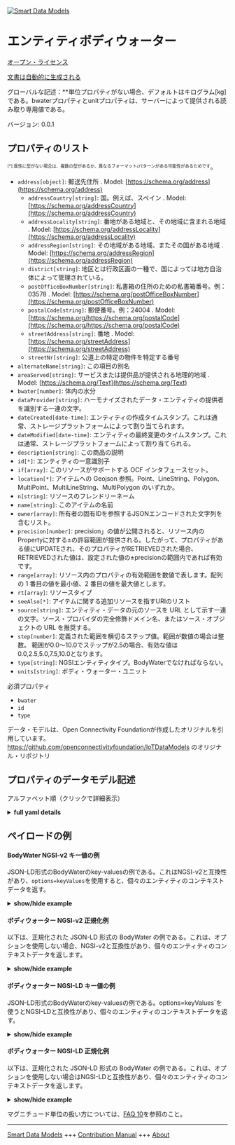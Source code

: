 <!-- 10-Header -->    
[![Smart Data Models](https://smartdatamodels.org/wp-content/uploads/2022/01/SmartDataModels_logo.png "Logo")](https://smartdatamodels.org)    
エンティティボディウォーター    
==============<!-- /10-Header -->    
<!-- 15-License -->    
[オープン・ライセンス](https://github.com/smart-data-models//dataModel.OCF/blob/master/BodyWater/LICENSE.md)    
[文書は自動的に生成される](https://docs.google.com/presentation/d/e/2PACX-1vTs-Ng5dIAwkg91oTTUdt8ua7woBXhPnwavZ0FxgR8BsAI_Ek3C5q97Nd94HS8KhP-r_quD4H0fgyt3/pub?start=false&loop=false&delayms=3000#slide=id.gb715ace035_0_60)    
<!-- /15-License -->    
<!-- 20-Description -->    
グローバルな記述：**単位プロパティがない場合、デフォルトはキログラム[kg]である。bwaterプロパティとunitプロパティは、サーバーによって提供される読み取り専用値である。    
バージョン: 0.0.1    
<!-- /20-Description -->    
<!-- 30-PropertiesList -->    
## プロパティのリスト    
<sup><sub>[*] 属性に型がない場合は、複数の型があるか、異なるフォーマット/パターンがある可能性があるためです</sub></sup>。    
- `address[object]`: 郵送先住所  . Model: [https://schema.org/address](https://schema.org/address)	- `addressCountry[string]`: 国。例えば、スペイン  . Model: [https://schema.org/addressCountry](https://schema.org/addressCountry)    
	- `addressLocality[string]`: 番地がある地域と、その地域に含まれる地域  . Model: [https://schema.org/addressLocality](https://schema.org/addressLocality)    
	- `addressRegion[string]`: その地域がある地域、またその国がある地域  . Model: [https://schema.org/addressRegion](https://schema.org/addressRegion)    
	- `district[string]`: 地区とは行政区画の一種で、国によっては地方自治体によって管理されている。      
	- `postOfficeBoxNumber[string]`: 私書箱の住所のための私書箱番号。例：03578  . Model: [https://schema.org/postOfficeBoxNumber](https://schema.org/postOfficeBoxNumber)    
	- `postalCode[string]`: 郵便番号。例：24004  . Model: [https://schema.org/https://schema.org/postalCode](https://schema.org/https://schema.org/postalCode)    
	- `streetAddress[string]`: 番地  . Model: [https://schema.org/streetAddress](https://schema.org/streetAddress)    
	- `streetNr[string]`: 公道上の特定の物件を特定する番号      
- `alternateName[string]`: この項目の別名  - `areaServed[string]`: サービスまたは提供品が提供される地理的地域  . Model: [https://schema.org/Text](https://schema.org/Text)- `bwater[number]`: 体内の水分  - `dataProvider[string]`: ハーモナイズされたデータ・エンティティの提供者を識別する一連の文字。  - `dateCreated[date-time]`: エンティティの作成タイムスタンプ。これは通常、ストレージプラットフォームによって割り当てられます。  - `dateModified[date-time]`: エンティティの最終変更のタイムスタンプ。これは通常、ストレージプラットフォームによって割り当てられる。  - `description[string]`: この商品の説明  - `id[*]`: エンティティの一意識別子  - `if[array]`: このリソースがサポートする OCF インタフェースセット。  - `location[*]`: アイテムへの Geojson 参照。Point、LineString、Polygon、MultiPoint、MultiLineString、MultiPolygon のいずれか。  - `n[string]`: リソースのフレンドリーネーム  - `name[string]`: このアイテムの名前  - `owner[array]`: 所有者の固有IDを参照するJSONエンコードされた文字列を含むリスト。  - `precision[number]`: precision」の値が公開されると、リソース内のPropertyに対する±の許容範囲が提供される。したがって、プロパティがある値にUPDATEされ、そのプロパティがRETRIEVEDされた場合、RETRIEVEDされた値は、設定された値の±precisionの範囲内であれば有効です。  - `range[array]`: リソース内のプロパティの有効範囲を数値で表します。配列の 1 番目の値を最小値、2 番目の値を最大値とします。  - `rt[array]`: リソースタイプ  - `seeAlso[*]`: アイテムに関する追加リソースを指すURIのリスト  - `source[string]`: エンティティ・データの元のソースを URL として示す一連の文字。ソース・プロバイダの完全修飾ドメイン名、またはソース・オブジェクトの URL を推奨する。  - `step[number]`: 定義された範囲を横切るステップ値。範囲が数値の場合は整数。  範囲が0.0～10.0でステップが2.5の場合、有効な値は0.0,2.5,5.0,7.5,10.0となります。  - `type[string]`: NGSIエンティティタイプ。BodyWaterでなければならない。  - `units[string]`: ボディ・ウォーター・ユニット  <!-- /30-PropertiesList -->    
<!-- 35-RequiredProperties -->    
必須プロパティ    
- `bwater`  - `id`  - `type`  <!-- /35-RequiredProperties -->    
<!-- 40-RequiredProperties -->    
データ・モデルは、Open Connectivity Foundationが作成したオリジナルを引用しています。https://github.com/openconnectivityfoundation/IoTDataModels のオリジナル・リポジトリ    
<!-- /40-RequiredProperties -->    
<!-- 50-DataModelHeader -->    
## プロパティのデータモデル記述    
アルファベット順（クリックで詳細表示）    
<!-- /50-DataModelHeader -->    
<!-- 60-ModelYaml -->    
<details><summary><strong>full yaml details</strong></summary>      
```yaml    
BodyWater:      
  description: 'This Resource describes the Properties associated with a person''s body water.The unit is a single value that is one of kg or lb.If the unit Property is missing the default is kilograms [kg].The bwater and unit Properties are read-only values that are provided by the Server.When range is omitted the default is 0 to +MAXFLOAT.'      
  properties:      
    address:      
      description: The mailing address      
      properties:      
        addressCountry:      
          description: 'The country. For example, Spain'      
          type: string      
          x-ngsi:      
            model: https://schema.org/addressCountry      
            type: Property      
        addressLocality:      
          description: 'The locality in which the street address is, and which is in the region'      
          type: string      
          x-ngsi:      
            model: https://schema.org/addressLocality      
            type: Property      
        addressRegion:      
          description: 'The region in which the locality is, and which is in the country'      
          type: string      
          x-ngsi:      
            model: https://schema.org/addressRegion      
            type: Property      
        district:      
          description: 'A district is a type of administrative division that, in some countries, is managed by the local government'      
          type: string      
          x-ngsi:      
            type: Property      
        postOfficeBoxNumber:      
          description: 'The post office box number for PO box addresses. For example, 03578'      
          type: string      
          x-ngsi:      
            model: https://schema.org/postOfficeBoxNumber      
            type: Property      
        postalCode:      
          description: 'The postal code. For example, 24004'      
          type: string      
          x-ngsi:      
            model: https://schema.org/https://schema.org/postalCode      
            type: Property      
        streetAddress:      
          description: The street address      
          type: string      
          x-ngsi:      
            model: https://schema.org/streetAddress      
            type: Property      
        streetNr:      
          description: Number identifying a specific property on a public street      
          type: string      
          x-ngsi:      
            type: Property      
      type: object      
      x-ngsi:      
        model: https://schema.org/address      
        type: Property      
    alternateName:      
      description: An alternative name for this item      
      type: string      
      x-ngsi:      
        type: Property      
    areaServed:      
      description: The geographic area where a service or offered item is provided      
      type: string      
      x-ngsi:      
        model: https://schema.org/Text      
        type: Property      
    bwater:      
      description: Body water      
      minimum: 0.0      
      readOnly: true      
      type: number      
      x-ngsi:      
        type: Property      
    dataProvider:      
      description: A sequence of characters identifying the provider of the harmonised data entity      
      type: string      
      x-ngsi:      
        type: Property      
    dateCreated:      
      description: Entity creation timestamp. This will usually be allocated by the storage platform      
      format: date-time      
      type: string      
      x-ngsi:      
        type: Property      
    dateModified:      
      description: Timestamp of the last modification of the entity. This will usually be allocated by the storage platform      
      format: date-time      
      type: string      
      x-ngsi:      
        type: Property      
    description:      
      description: A description of this item      
      type: string      
      x-ngsi:      
        type: Property      
    id:      
      anyOf:      
        - description: Identifier format of any NGSI entity      
          maxLength: 256      
          minLength: 1      
          pattern: ^[\w\-\.\{\}\$\+\*\[\]`|~^@!,:\\]+$      
          type: string      
          x-ngsi:      
            type: Property      
        - description: Identifier format of any NGSI entity      
          format: uri      
          type: string      
          x-ngsi:      
            type: Property      
      description: Unique identifier of the entity      
      x-ngsi:      
        type: Property      
    if:      
      description: The OCF Interface set supported by this Resource      
      items:      
        enum:      
          - oic.if.s      
          - oic.if.baseline      
        maxLength: 64      
        type: string      
      minItems: 1      
      readOnly: true      
      type: array      
      uniqueItems: true      
      x-ngsi:      
        type: Property      
    location:      
      description: 'Geojson reference to the item. It can be Point, LineString, Polygon, MultiPoint, MultiLineString or MultiPolygon'      
      oneOf:      
        - description: Geojson reference to the item. Point      
          properties:      
            bbox:      
              items:      
                type: number      
              minItems: 4      
              type: array      
            coordinates:      
              items:      
                type: number      
              minItems: 2      
              type: array      
            type:      
              enum:      
                - Point      
              type: string      
          required:      
            - type      
            - coordinates      
          title: GeoJSON Point      
          type: object      
          x-ngsi:      
            type: GeoProperty      
        - description: Geojson reference to the item. LineString      
          properties:      
            bbox:      
              items:      
                type: number      
              minItems: 4      
              type: array      
            coordinates:      
              items:      
                items:      
                  type: number      
                minItems: 2      
                type: array      
              minItems: 2      
              type: array      
            type:      
              enum:      
                - LineString      
              type: string      
          required:      
            - type      
            - coordinates      
          title: GeoJSON LineString      
          type: object      
          x-ngsi:      
            type: GeoProperty      
        - description: Geojson reference to the item. Polygon      
          properties:      
            bbox:      
              items:      
                type: number      
              minItems: 4      
              type: array      
            coordinates:      
              items:      
                items:      
                  items:      
                    type: number      
                  minItems: 2      
                  type: array      
                minItems: 4      
                type: array      
              type: array      
            type:      
              enum:      
                - Polygon      
              type: string      
          required:      
            - type      
            - coordinates      
          title: GeoJSON Polygon      
          type: object      
          x-ngsi:      
            type: GeoProperty      
        - description: Geojson reference to the item. MultiPoint      
          properties:      
            bbox:      
              items:      
                type: number      
              minItems: 4      
              type: array      
            coordinates:      
              items:      
                items:      
                  type: number      
                minItems: 2      
                type: array      
              type: array      
            type:      
              enum:      
                - MultiPoint      
              type: string      
          required:      
            - type      
            - coordinates      
          title: GeoJSON MultiPoint      
          type: object      
          x-ngsi:      
            type: GeoProperty      
        - description: Geojson reference to the item. MultiLineString      
          properties:      
            bbox:      
              items:      
                type: number      
              minItems: 4      
              type: array      
            coordinates:      
              items:      
                items:      
                  items:      
                    type: number      
                  minItems: 2      
                  type: array      
                minItems: 2      
                type: array      
              type: array      
            type:      
              enum:      
                - MultiLineString      
              type: string      
          required:      
            - type      
            - coordinates      
          title: GeoJSON MultiLineString      
          type: object      
          x-ngsi:      
            type: GeoProperty      
        - description: Geojson reference to the item. MultiLineString      
          properties:      
            bbox:      
              items:      
                type: number      
              minItems: 4      
              type: array      
            coordinates:      
              items:      
                items:      
                  items:      
                    items:      
                      type: number      
                    minItems: 2      
                    type: array      
                  minItems: 4      
                  type: array      
                type: array      
              type: array      
            type:      
              enum:      
                - MultiPolygon      
              type: string      
          required:      
            - type      
            - coordinates      
          title: GeoJSON MultiPolygon      
          type: object      
          x-ngsi:      
            type: GeoProperty      
      x-ngsi:      
        type: GeoProperty      
    n:      
      description: Friendly name of the Resource      
      maxLength: 64      
      readOnly: true      
      type: string      
      x-ngsi:      
        type: Property      
    name:      
      description: The name of this item      
      type: string      
      x-ngsi:      
        type: Property      
    owner:      
      description: A List containing a JSON encoded sequence of characters referencing the unique Ids of the owner(s)      
      items:      
        anyOf:      
          - description: Identifier format of any NGSI entity      
            maxLength: 256      
            minLength: 1      
            pattern: ^[\w\-\.\{\}\$\+\*\[\]`|~^@!,:\\]+$      
            type: string      
            x-ngsi:      
              type: Property      
          - description: Identifier format of any NGSI entity      
            format: uri      
            type: string      
            x-ngsi:      
              type: Property      
        description: Unique identifier of the entity      
        x-ngsi:      
          type: Property      
      type: array      
      x-ngsi:      
        type: Property      
    precision:      
      description: 'When exposed the value in ''precision'' provides a +/- tolerance against the Properties in the Resource. Thus if a Property is UPDATED to a value and that Property then RETRIEVED, the RETRIEVED value is valid if in the range of the set value +/- precision'      
      readOnly: true      
      type: number      
      x-ngsi:      
        type: Property      
    range:      
      description: 'The valid range for the Property in the Resource as a number. The first value in the array is the minimum value, the second value in the array is the maximum value'      
      items:      
        type: number      
      maxItems: 2      
      minItems: 2      
      readOnly: true      
      type: array      
      x-ngsi:      
        type: Property      
    rt:      
      description: Resource Type      
      items:      
        enum:      
          - oic.r.body.water      
        maxLength: 64      
        type: string      
      minItems: 1      
      readOnly: true      
      type: array      
      uniqueItems: true      
      x-ngsi:      
        type: Property      
    seeAlso:      
      description: list of uri pointing to additional resources about the item      
      oneOf:      
        - items:      
            format: uri      
            type: string      
          minItems: 1      
          type: array      
        - format: uri      
          type: string      
      x-ngsi:      
        type: Property      
    source:      
      description: 'A sequence of characters giving the original source of the entity data as a URL. Recommended to be the fully qualified domain name of the source provider, or the URL to the source object'      
      type: string      
      x-ngsi:      
        type: Property      
    step:      
      description: 'Step value across the defined range an integer when the range is a number.  This is the increment for valid values across the range; so if range is 0.0..10.0 and step is 2.5 then valid values are 0.0,2.5,5.0,7.5,10.0'      
      readOnly: true      
      type: number      
      x-ngsi:      
        type: Property      
    type:      
      description: NGSI entity type. It has to be BodyWater      
      enum:      
        - BodyWater      
      type: string      
      x-ngsi:      
        type: Property      
    units:      
      default: kg      
      description: Body water unit      
      enum:      
        - kg      
        - lb      
      readOnly: true      
      type: string      
      x-ngsi:      
        type: Property      
  required:      
    - bwater      
    - id      
    - type      
  type: object      
  x-derived-from: https://raw.githubusercontent.com/openconnectivityfoundation/IoTDataModels/master/BodyWaterResURI.swagger.json      
  x-disclaimer: 'Redistribution and use in source and binary forms, with or without modification, are permitted  provided that the license conditions are met. Copyleft (c) 2022 Contributors to Smart Data Models Program'      
  x-license-url: https://github.com/smart-data-models/dataModel.OCF/blob/master/BodyWater/LICENSE.md      
  x-model-schema: https://smart-data-models.github.io/dataModel.OCF/BodyWater/schema.json      
  x-model-tags: OCF      
  x-version: 0.0.1      
```    
</details>      
<!-- /60-ModelYaml -->    
<!-- 70-MiddleNotes -->    
<!-- /70-MiddleNotes -->    
<!-- 80-Examples -->    
## ペイロードの例    
#### BodyWater NGSI-v2 キー値の例    
JSON-LD形式のBodyWaterのkey-valuesの例である。これはNGSI-v2と互換性があり、`options=keyValues`を使用すると、個々のエンティティのコンテキストデータを返す。    
<details><summary><strong>show/hide example</strong></summary>      
```json  
{  
  "id": "urn:ngsi-ld:BodyWater:id:ILUG:06057800",  
  "dateCreated": "2001-08-15T20:11:14Z",  
  "dateModified": "1977-09-04T09:36:22Z",  
  "source": "Book ok argue film buy create. Meet stock member onto rule. Soon live anima",  
  "name": "Dark event last face could hand thus. Similar early service doctor involve soon member. Into ",  
  "alternateName": "Available production probably action contain alone computer one. Exist re",  
  "description": "Media chair cut training. Think process article really agency hit. Term rule surface tonight.",  
  "dataProvider": "Reduce analysis around guy available ",  
  "owner": [  
    "urn:ngsi-ld:BodyWater:items:AJNM:96519237",  
    "urn:ngsi-ld:BodyWater:items:LIJF:23536544"  
  ],  
  "seeAlso": [  
    "urn:ngsi-ld:BodyWater:items:TTXY:37487574"  
  ],  
  "location": {  
    "type": "Point",  
    "coordinates": [  
      17.8879955,  
      -60.854531  
    ]  
  },  
  "address": {  
    "streetAddress": "Design occur than senior. Director think thank cost consider official.",  
    "addressLocality": "Expert eat structure anything ask station. Big rate structure Mr worry. Remember modern structure any.",  
    "addressRegion": "List from foreign cultural apply his manager. Language of pass different. Music use trade difference deal popular clearly. Sea leader finally step sure.",  
    "addressCountry": "Too when organization fear season management forward.",  
    "postalCode": "Increase last fine offer professional decide over I. Must glass attack factor.",  
    "postOfficeBoxNumber": "When shoulder current operation trial assume floor. Bus",  
    "streetNr": "Military debate my less employee though.",  
    "district": "State manager discussion condition nothing around. Should goal run begin throughout whatever campaig"  
  },  
  "areaServed": "Father baby turn left fire. Wha",  
  "rt": [  
    "oic.r.body.water"  
  ],  
  "bwater": 62.0,  
  "units": "kg",  
  "range": [  
    34.7,  
    488.4  
  ],  
  "step": 615.4,  
  "precision": 540.9,  
  "n": "Contain simple without herself. Against story eat new",  
  "if": [  
    "oic.if.baseline"  
  ],  
  "type": "BodyWater"  
}  
```  
</details>    
#### ボディウォーター NGSI-v2 正規化例    
以下は、正規化された JSON-LD 形式の BodyWater の例である。これは、オプションを使用しない場合、NGSI-v2と互換性があり、個々のエンティティのコンテキストデータを返します。    
<details><summary><strong>show/hide example</strong></summary>      
```json  
{  
  "id": "urn:ngsi-ld:BodyWater:id:ILUG:06057800",  
  "dateCreated": {  
    "type": "DateTime",  
    "value": "2001-08-15T20:11:14Z"  
  },  
  "dateModified": {  
    "type": "DateTime",  
    "value": "1977-09-04T09:36:22Z"  
  },  
  "source": {  
    "type": "Text",  
    "value": "Book ok argue film buy create. Meet stock member onto rule. Soon live anima"  
  },  
  "name": {  
    "type": "Text",  
    "value": "Dark event last face could hand thus. Similar early service doctor involve soon member. Into "  
  },  
  "alternateName": {  
    "type": "Text",  
    "value": "Available production probably action contain alone computer one. Exist re"  
  },  
  "description": {  
    "type": "Text",  
    "value": "Media chair cut training. Think process article really agency hit. Term rule surface tonight."  
  },  
  "dataProvider": {  
    "type": "Text",  
    "value": "Reduce analysis around guy available "  
  },  
  "owner": {  
    "type": "StructuredValue",  
    "value": [  
      "urn:ngsi-ld:BodyWater:items:AJNM:96519237",  
      "urn:ngsi-ld:BodyWater:items:LIJF:23536544"  
    ]  
  },  
  "seeAlso": {  
    "type": "StructuredValue",  
    "value": [  
      "urn:ngsi-ld:BodyWater:items:TTXY:37487574"  
    ]  
  },  
  "location": {  
    "type": "geo:json",  
    "value": {  
      "type": "Point",  
      "coordinates": [  
        17.8879955,  
        -60.854531  
      ]  
    }  
  },  
  "address": {  
    "type": "StructuredValue",  
    "value": {  
      "streetAddress": "Design occur than senior. Director think thank cost consider official.",  
      "addressLocality": "Expert eat structure anything ask station. Big rate structure Mr worry. Remember modern structure any.",  
      "addressRegion": "List from foreign cultural apply his manager. Language of pass different. Music use trade difference deal popular clearly. Sea leader finally step sure.",  
      "addressCountry": "Too when organization fear season management forward.",  
      "postalCode": "Increase last fine offer professional decide over I. Must glass attack factor.",  
      "postOfficeBoxNumber": "When shoulder current operation trial assume floor. Bus",  
      "streetNr": "Military debate my less employee though.",  
      "district": "State manager discussion condition nothing around. Should goal run begin throughout whatever campaig"  
    }  
  },  
  "areaServed": {  
    "type": "Text",  
    "value": "Father baby turn left fire. Wha"  
  },  
  "rt": {  
    "type": "StructuredValue",  
    "value": [  
      "oic.r.body.water"  
    ]  
  },  
  "bwater": {  
    "type": "Number",  
    "value": 62.0  
  },  
  "units": {  
    "type": "Text",  
    "value": "kg"  
  },  
  "range": {  
    "type": "StructuredValue",  
    "value": [  
      34.7,  
      488.4  
    ]  
  },  
  "step": {  
    "type": "Number",  
    "value": 615.4  
  },  
  "precision": {  
    "type": "Number",  
    "value": 540.9  
  },  
  "n": {  
    "type": "Text",  
    "value": "Contain simple without herself. Against story eat new"  
  },  
  "if": {  
    "type": "StructuredValue",  
    "value": [  
      "oic.if.baseline"  
    ]  
  },  
  "type": "BodyWater"  
}  
```  
</details>    
#### ボディウォーター NGSI-LD キー値の例    
JSON-LD形式のBodyWaterのkey-valuesの例である。options=keyValues`を使うとNGSI-LDと互換性があり、個々のエンティティのコンテキストデータを返す。    
<details><summary><strong>show/hide example</strong></summary>      
```json  
{  
  "id": "urn:ngsi-ld:BodyWater:id:ILUG:06057800",  
  "dateCreated": "2001-08-15T20:11:14Z",  
  "dateModified": "1977-09-04T09:36:22Z",  
  "source": "Book ok argue film buy create. Meet stock member onto rule. Soon live anima",  
  "name": "Dark event last face could hand thus. Similar early service doctor involve soon member. Into ",  
  "alternateName": "Available production probably action contain alone computer one. Exist re",  
  "description": "Media chair cut training. Think process article really agency hit. Term rule surface tonight.",  
  "dataProvider": "Reduce analysis around guy available ",  
  "owner": [  
    "urn:ngsi-ld:BodyWater:items:AJNM:96519237",  
    "urn:ngsi-ld:BodyWater:items:LIJF:23536544"  
  ],  
  "seeAlso": [  
    "urn:ngsi-ld:BodyWater:items:TTXY:37487574"  
  ],  
  "location": {  
    "type": "Point",  
    "coordinates": [  
      17.8879955,  
      -60.854531  
    ]  
  },  
  "address": {  
    "streetAddress": "Design occur than senior. Director think thank cost consider official.",  
    "addressLocality": "Expert eat structure anything ask station. Big rate structure Mr worry. Remember modern structure any.",  
    "addressRegion": "List from foreign cultural apply his manager. Language of pass different. Music use trade difference deal popular clearly. Sea leader finally step sure.",  
    "addressCountry": "Too when organization fear season management forward.",  
    "postalCode": "Increase last fine offer professional decide over I. Must glass attack factor.",  
    "postOfficeBoxNumber": "When shoulder current operation trial assume floor. Bus",  
    "streetNr": "Military debate my less employee though.",  
    "district": "State manager discussion condition nothing around. Should goal run begin throughout whatever campaig"  
  },  
  "areaServed": "Father baby turn left fire. Wha",  
  "rt": [  
    "oic.r.body.water"  
  ],  
  "bwater": 62.0,  
  "units": "kg",  
  "range": [  
    34.7,  
    488.4  
  ],  
  "step": 615.4,  
  "precision": 540.9,  
  "n": "Contain simple without herself. Against story eat new",  
  "if": [  
    "oic.if.baseline"  
  ],  
  "type": "BodyWater",  
  "@context": [  
    "https://smartdatamodels.org/context.jsonld"  
  ]  
}  
```  
</details>    
#### ボディウォーター NGSI-LD 正規化例    
以下は、正規化された JSON-LD 形式の BodyWater の例である。これは、オプションを使用しない場合はNGSI-LDと互換性があり、個々のエンティティのコンテキストデータを返します。    
<details><summary><strong>show/hide example</strong></summary>      
```json  
{  
    "id": "urn:ngsi-ld:BodyWater:id:ILUG:06057800",  
    "dateCreated": {  
        "type": "Property",  
        "value": {  
            "@type": "DateTime",  
            "@value": "2001-08-15T20:11:14Z"  
        }  
    },  
    "dateModified": {  
        "type": "Property",  
        "value": {  
            "@type": "DateTime",  
            "@value": "1977-09-04T09:36:22Z"  
        }  
    },  
    "source": {  
        "type": "Property",  
        "value": "Book ok argue film buy create. Meet stock member onto rule. Soon live anima"  
    },  
    "name": {  
        "type": "Property",  
        "value": "Dark event last face could hand thus. Similar early service doctor involve soon member. Into "  
    },  
    "alternateName": {  
        "type": "Property",  
        "value": "Available production probably action contain alone computer one. Exist re"  
    },  
    "description": {  
        "type": "Property",  
        "value": "Media chair cut training. Think process article really agency hit. Term rule surface tonight."  
    },  
    "dataProvider": {  
        "type": "Property",  
        "value": "Reduce analysis around guy available "  
    },  
    "owner": {  
        "type": "Property",  
        "value": [  
            "urn:ngsi-ld:BodyWater:items:AJNM:96519237",  
            "urn:ngsi-ld:BodyWater:items:LIJF:23536544"  
        ]  
    },  
    "seeAlso": {  
        "type": "Property",  
        "value": [  
            "urn:ngsi-ld:BodyWater:items:TTXY:37487574"  
        ]  
    },  
    "location": {  
        "type": "GeoProperty",  
        "value": {  
            "type": "Point",  
            "coordinates": [  
                17.8879955,  
                -60.854531  
            ]  
        }  
    },  
    "address": {  
        "type": "Property",  
        "value": {  
            "streetAddress": "Design occur than senior. Director think thank cost consider official.",  
            "addressLocality": "Expert eat structure anything ask station. Big rate structure Mr worry. Remember modern structure any.",  
            "addressRegion": "List from foreign cultural apply his manager. Language of pass different. Music use trade difference deal popular clearly. Sea leader finally step sure.",  
            "addressCountry": "Too when organization fear season management forward.",  
            "postalCode": "Increase last fine offer professional decide over I. Must glass attack factor.",  
            "postOfficeBoxNumber": "When shoulder current operation trial assume floor. Bus",  
            "streetNr": "Military debate my less employee though.",  
            "district": "State manager discussion condition nothing around. Should goal run begin throughout whatever campaig"  
        }  
    },  
    "areaServed": {  
        "type": "Property",  
        "value": "Father baby turn left fire. Wha"  
    },  
    "rt": {  
        "type": "Property",  
        "value": [  
            "oic.r.body.water"  
        ]  
    },  
    "bwater": {  
        "type": "Property",  
        "value": 62.0  
    },  
    "units": {  
        "type": "Property",  
        "value": "kg"  
    },  
    "range": {  
        "type": "Property",  
        "value": [  
            34.7,  
            488.4  
        ]  
    },  
    "step": {  
        "type": "Property",  
        "value": 615.4  
    },  
    "precision": {  
        "type": "Property",  
        "value": 540.9  
    },  
    "n": {  
        "type": "Property",  
        "value": "Contain simple without herself. Against story eat new"  
    },  
    "if": {  
        "type": "Property",  
        "value": [  
            "oic.if.baseline"  
        ]  
    },  
    "type": "BodyWater",  
    "@context": [  
        "https://smartdatamodels.org/context.jsonld"  
    ]  
}  
```  
</details><!-- /80-Examples -->    
<!-- 90-FooterNotes -->    
<!-- /90-FooterNotes -->    
<!-- 95-Units -->    
マグニチュード単位の扱い方については、[FAQ 10](https://smartdatamodels.org/index.php/faqs/)を参照のこと。    
<!-- /95-Units -->    
<!-- 97-LastFooter -->    
---    
[Smart Data Models](https://smartdatamodels.org) +++ [Contribution Manual](https://bit.ly/contribution_manual) +++ [About](https://bit.ly/Introduction_SDM)<!-- /97-LastFooter -->    
